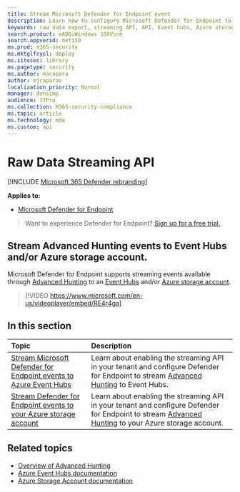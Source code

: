 ```yaml
---
title: Stream Microsoft Defender for Endpoint event
description: Learn how to configure Microsoft Defender for Endpoint to stream Advanced Hunting events to Event Hubs or Azure storage account
keywords: raw data export, streaming API, API, Event hubs, Azure storage, storage account, Advanced Hunting, raw data sharing
search.product: eADQiWindows 10XVcnh
search.appverid: met150
ms.prod: m365-security
ms.mktglfcycl: deploy
ms.sitesec: library
ms.pagetype: security
ms.author: macapara
author: mjcaparas
localization_priority: Normal
manager: dansimp
audience: ITPro
ms.collection: M365-security-compliance
ms.topic: article
ms.technology: mde
ms.custom: api
---
```


# Raw Data Streaming API

[!INCLUDE [Microsoft 365 Defender rebranding](../../includes/microsoft-defender.md)]

**Applies to:**
- [Microsoft Defender for Endpoint](https://go.microsoft.com/fwlink/?linkid=2154037)

> Want to experience Defender for Endpoint? [Sign up for a free trial.](https://www.microsoft.com/microsoft-365/windows/microsoft-defender-atp?ocid=docs-wdatp-configuresiem-abovefoldlink) 

## Stream Advanced Hunting events to Event Hubs and/or Azure storage account.


Microsoft Defender for Endpoint supports streaming events available through [Advanced Hunting](../defender/advanced-hunting-overview.md) to an [Event Hubs](/azure/event-hubs/) and/or [Azure storage account](/azure/storage/common/storage-account-overview).

> [!VIDEO https://www.microsoft.com/en-us/videoplayer/embed/RE4r4ga]


## In this section

Topic | Description
:---|:---
[Stream Microsoft Defender for Endpoint events to Azure Event Hubs](raw-data-export-event-hub.md)| Learn about enabling the streaming API in your tenant and configure Defender for Endpoint to stream [Advanced Hunting](advanced-hunting-overview.md) to Event Hubs.
[Stream Defender for Endpoint events to your Azure storage account](raw-data-export-storage.md)| Learn about enabling the streaming API in your tenant and configure Defender for Endpoint to stream [Advanced Hunting](advanced-hunting-overview.md) to your Azure storage account.


## Related topics
- [Overview of Advanced Hunting](advanced-hunting-overview.md)
- [Azure Event Hubs documentation](/azure/event-hubs/)
- [Azure Storage Account documentation](/azure/storage/common/storage-account-overview)